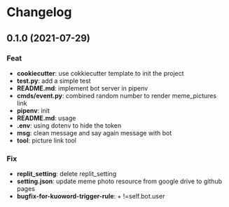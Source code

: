 # Changelog
## 0.1.0 (2021-07-29)

### Feat

- **cookiecutter**: use cokkiecutter template to init the project
- **test.py**: add a simple test
- **README.md**: implement bot server in pipenv
- **cmds/event.py**: combined random number to render meme_pictures link
- **pipenv**: init
- **README.md**: usage
- **.env**: using dotenv to hide the token
- **msg**: clean message and say again message with bot
- **tool**: picture link tool

### Fix

- **replit_setting**: delete replit_setting
- **setting.json**: update meme photo resource from google drive to github pages
- **bugfix-for-kuoword-trigger-rule**: + !=self.bot.user
